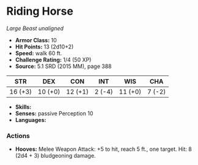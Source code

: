 # Riding Horse

*Large* *Beast* *unaligned*

- **Armor Class:** 10
- **Hit Points:** 13 (2d10+2)
- **Speed:** walk 60 ft.
- **Challenge Rating:** 1/4 (50 XP)
- **Source:** 5.1 SRD (2015 MM), page 388

| STR | DEX | CON | INT | WIS | CHA |
| --- | --- | --- | --- | --- | --- |
| 16 (+3) | 10 (+0) | 12 (+1) | 2 (-4) | 11 (+0) | 7 (-2) |

- **Skills:** 
- **Senses:** passive Perception 10
- **Languages:** 

### Actions

- **Hooves:** Melee Weapon Attack: +5 to hit, reach 5 ft., one target. Hit: 8 (2d4 + 3) bludgeoning damage.


